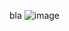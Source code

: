 bla
![image](https://user-images.githubusercontent.com/78397137/236473982-b28f8a18-03eb-497b-8379-e4c3f276bc7e.png)
